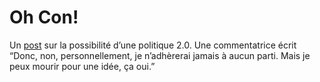 # Oh Con!

Un [post](http://blog.ohcon.com/blog/_archives/2006/5/24/1981361.html) sur la possibilité d’une politique 2.0. Une commentatrice écrit “Donc, non, personnellement, je n’adhèrerai jamais à aucun parti. Mais je peux mourir pour une idée, ça oui.”
